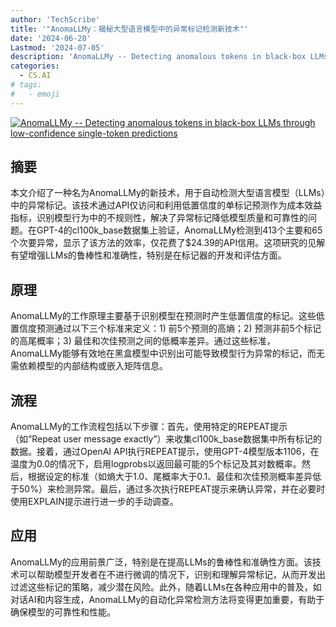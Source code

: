```yaml
---
author: 'TechScribe'
title: '"AnomaLLMy：揭秘大型语言模型中的异常标记检测新技术"'
date: '2024-06-28'
Lastmod: '2024-07-05'
description: 'AnomaLLMy -- Detecting anomalous tokens in black-box LLMs through low-confidence single-token predictions'
categories:
  - CS.AI
# tags:
#   - emoji
---
```


[![AnomaLLMy -- Detecting anomalous tokens in black-box LLMs through low-confidence single-token predictions](https://arxiv-research-1301205113.cos.ap-guangzhou.myqcloud.com/images/2406.19840v1.pdf_0.jpg)](https://arxiv.org/abs/2406.19840v1)

## 摘要

本文介绍了一种名为AnomaLLMy的新技术，用于自动检测大型语言模型（LLMs）中的异常标记。该技术通过API仅访问和利用低置信度的单标记预测作为成本效益指标，识别模型行为中的不规则性，解决了异常标记降低模型质量和可靠性的问题。在GPT-4的cl100k_base数据集上验证，AnomaLLMy检测到413个主要和65个次要异常，显示了该方法的效率，仅花费了$24.39的API信用。这项研究的见解有望增强LLMs的鲁棒性和准确性，特别是在标记器的开发和评估方面。<!--more-->

## 原理

AnomaLLMy的工作原理主要基于识别模型在预测时产生低置信度的标记。这些低置信度预测通过以下三个标准来定义：1) 前5个预测的高熵；2) 预测非前5个标记的高尾概率；3) 最佳和次佳预测之间的低概率差异。通过这些标准，AnomaLLMy能够有效地在黑盒模型中识别出可能导致模型行为异常的标记，而无需依赖模型的内部结构或嵌入矩阵信息。

## 流程

AnomaLLMy的工作流程包括以下步骤：首先，使用特定的REPEAT提示（如“Repeat user message exactly”）来收集cl100k_base数据集中所有标记的数据。接着，通过OpenAI API执行REPEAT提示，使用GPT-4模型版本1106，在温度为0.0的情况下，启用logprobs以返回最可能的5个标记及其对数概率。然后，根据设定的标准（如熵大于1.0、尾概率大于0.1、最佳和次佳预测概率差异低于50%）来检测异常。最后，通过多次执行REPEAT提示来确认异常，并在必要时使用EXPLAIN提示进行进一步的手动调查。

## 应用

AnomaLLMy的应用前景广泛，特别是在提高LLMs的鲁棒性和准确性方面。该技术可以帮助模型开发者在不进行微调的情况下，识别和理解异常标记，从而开发出过滤这些标记的策略，减少潜在风险。此外，随着LLMs在各种应用中的普及，如对话AI和内容生成，AnomaLLMy的自动化异常检测方法将变得更加重要，有助于确保模型的可靠性和性能。